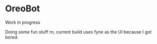 # OreoBot

Work in progress

Doing some fun stuff rn, current build uses fyne as the UI because I got bored.
